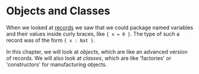 # Objects and Classes

When we looked at [records](/common-programming-concepts/types/records.html) we saw that we could package named variables and their values inside curly braces, like `{ x = 0 }`. The type of such a record was of the form `{ x : Nat }`.

In this chapter, we will look at _objects_, which are like an advanced version of records. We will also look at _classes_, which are like 'factories' or 'constructors' for manufacturing objects.
